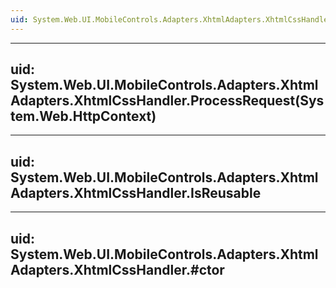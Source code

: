 ```yaml
---
uid: System.Web.UI.MobileControls.Adapters.XhtmlAdapters.XhtmlCssHandler
---
```


---
uid: System.Web.UI.MobileControls.Adapters.XhtmlAdapters.XhtmlCssHandler.ProcessRequest(System.Web.HttpContext)
---

---
uid: System.Web.UI.MobileControls.Adapters.XhtmlAdapters.XhtmlCssHandler.IsReusable
---

---
uid: System.Web.UI.MobileControls.Adapters.XhtmlAdapters.XhtmlCssHandler.#ctor
---

